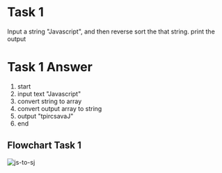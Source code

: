 # Task 1
Input a string "Javascript", and then reverse sort the that string. print the output
# Task 1 Answer
1. start
2. input text "Javascript"
3. convert string to array
4. convert output array to string
5. output "tpircsavaJ"
6. end
## Flowchart Task 1
![js-to-sj](https://user-images.githubusercontent.com/92015831/139886884-afefe289-afd9-4c7c-814e-1aa99fe3513c.png)